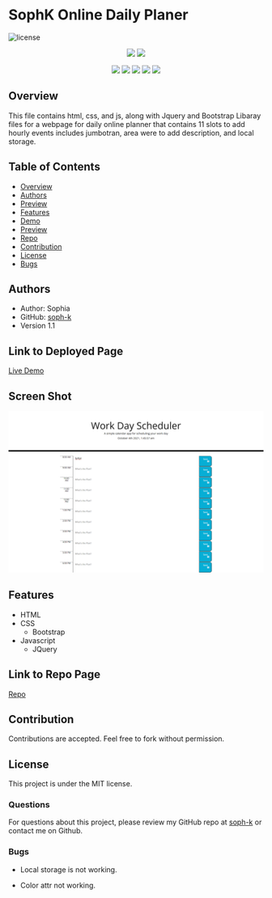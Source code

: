 # SophK Online Daily Planer 
![license](https://img.shields.io/badge/license-MIT-red)

<p align="center">
    <img src="https://img.shields.io/github/repo-size/soph-k/sophk_fun_quiz"/>
    <img src="https://img.shields.io/github/last-commit/soph-k/jdldjfj"/>
</p>
<p align="center">
    <img src="https://img.shields.io/badge/HTML-yellow"/>
    <img src="https://img.shields.io/badge/CSS-gray"/>
    <img src="https://img.shields.io/badge/Bootstrap-green"/>
    <img src="https://img.shields.io/badge/Javascript-red"/>
    <img src="https://img.shields.io/badge/jQuery-blue"/>
</p>

## Overview

This file contains html, css, and js, along with Jquery and Bootstrap Libaray files for a webpage 
for daily online planner that contains 11 slots to add hourly events 
includes jumbotran, area were to add description, and local storage. 



## Table of Contents
- [Overview](#overview)
- [Authors](#authors)
- [Preview](#preview)
- [Features](#features)
- [Demo](#linktodeployedpage)
- [Preview](#preview)
- [Repo](#linktodeployedrepo)
- [Contribution](#contribution)
- [License](#license)
- [Bugs](#bugs)


## Authors
- Author: Sophia
- GitHub: [soph-k](https://github.com/soph-k)
- Version 1.1


##  Link to Deployed Page

[Live Demo](https://soph-k.github.io/sophk_online_daily_planner/)


## Screen Shot

![Preview Of Sophk Online Daily Planner webpage](./assets/images/screenshot.png)


## Features
- HTML 
- CSS 
  - Bootstrap
- Javascript 
  - JQuery 

    
## Link to Repo Page

[Repo](https://github.com/soph-k/sophk_online_daily_planner) 


## Contribution
Contributions are accepted. Feel free to fork without permission.


## License
This project is under the MIT license.


### Questions
For questions about this project, please review my GitHub repo at [soph-k](https://github.com/soph-k) or contact me on Github.


### Bugs 
- Local storage is not working.

- Color attr not working. 
